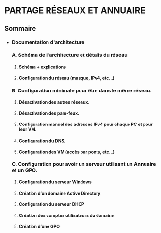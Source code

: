 # PARTAGE RÉSEAUX ET ANNUAIRE

## Sommaire

- ### **Documentation d'architecture**
    ### A. Schéma de l'architecture et détails du réseau  
    1. #### Schéma + explications
    2. #### Configuration du réseau (masque, IPv4, etc...)

    ### B. Configuration minimale pour être dans le même réseau.
    1. #### Désactivation des autres réseaux.
    2. #### Désactivation des pare-feux.
    3. #### Configuration manuel des adresses IPv4 pour chaque PC et pour leur VM.
    4. #### Configuration du DNS.
    5. #### Configuration des VM (accès par ponts, etc…)

    ### C. Configuration pour avoir un serveur utilisant un Annuaire et un GPO.
    1. #### Configuration du serveur Windows
    2. #### Création d’un domaine Active Directory
    3. #### Configuration du serveur DHCP
    4. #### Création des comptes utilisateurs du domaine
    5. #### Création d’une GPO

